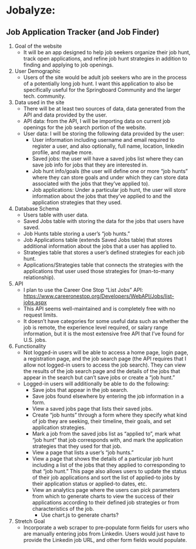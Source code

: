 # Jobalyze:
## Job Application Tracker (and Job Finder)

1. Goal of the website  
    - It will be an app designed to help job seekers organize their job hunt, track open applications, and refine job hunt strategies in addition to finding and applying to job openings.
2. User Demographic  
    - Users of the site would be adult job seekers who are in the process of a potentially long job hunt. I want this application to also be specifically useful for the Springboard Community and the larger tech. community.
3. Data used in the site  
    - There will be at least two sources of data, data generated from the API and data provided by the user.
    - API data: from the API, I will be importing data on current job openings for the job search portion of the website.
    - User data: I will be storing the following data provided by the user:
        - User information including username and email required to register a user, and also optionally, full name, location, linkedin profile, and maybe more.
        - Saved jobs: the user will have a saved jobs list where they can save job info for jobs that they are interested in.
        - Job hunt info/goals (the user will define one or more “job hunts” where they can store goals and under which they can store data associated with the jobs that they’ve applied to).
        - Job applications: Under a particular job hunt, the user will store information about the jobs that they’ve applied to and the application strategies that they used.
4. Database Schema   
    - Users table with user data.
    - Saved Jobs table with storing the data for the jobs that users have saved.
    - Job Hunts table storing a user’s “job hunts.”
    - Job Applications table (extends Saved Jobs table) that stores additional information about the jobs that a user has applied to.
    - Strategies table that stores a user’s defined strategies for each job hunt.
    - Applications/Strategies table that connects the strategies with the applications that user used those strategies for (man-to-many relationship).
5. API
    - I plan to use the Career One Stop “List Jobs” API: https://www.careeronestop.org/Developers/WebAPI/Jobs/list-jobs.aspx
    - This API seems well-maintained and is completely free with no request limits.
    - It doesn’t have categories for some useful data such as whether the job is remote, the experience level required, or salary range information, but it is the most extensive free API that I’ve found for U.S. jobs.
6. Functionality  
    - Not logged-in users will be able to access a home page, login page, a registration page, and the job search page (the API requires that I allow not logged-in users to access the job search). They can view the results of the job search page and the details of the jobs that appear in the search but can’t save jobs or create a “job hunt.”
    - Logged-in users will additionally be able to do the following:
        - Save jobs that appear in the job search.
        - Save jobs found elsewhere by entering the job information in a form.
        - View a saved jobs page that lists their saved jobs.
        - Create “job hunts” through a form where they specify what kind of job they are seeking, their timeline, their goals, and set application strategies.
        - Mark a job from the saved jobs list as “applied to”, mark what “job hunt” that job corresponds with, and mark the application strategies that they used for that job.
        - View a page that lists a user’s “job hunts.”
        - View a page that shows the details of a particular job hunt including a list of the jobs that they applied to corresponding to that “job hunt.” This page also allows users to update the status of their job applications and sort the list of applied-to jobs by their application status or applied-to dates, etc.
        - View an analytics page where the users can pick parameters from which to generate charts to view the success of their applications according to their defined job strategies or from characteristics of the job.
            - Use chart.js to generate charts?
7. Stretch Goal  
    - Incorporate a web scraper to pre-populate form fields for users who are manually entering jobs from Linkedin. Users would just have to provide the Linkedin job URL, and other form fields would populate.
